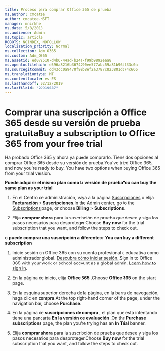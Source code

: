 ```yaml
---
title: Proceso para comprar Office 365 de prueba
ms.author: cmcatee
author: cmcatee-MSFT
manager: mnirkhe
ms.date: 5/8/2018
ms.audience: Admin
ms.topic: article
ROBOTS: NOINDEX, NOFOLLOW
localization_priority: Normal
ms.collection: Adm_O365
ms.custom: Adm_O365
ms.assetid: ed072510-d4b6-44ad-b24a-f99b9892eaa8
ms.openlocfilehash: e596a8216b3674290ee577abc59a81b964f33c0a
ms.sourcegitcommit: dd43cc0a9470f98b8ef2a3787c823801d674c666
ms.translationtype: MT
ms.contentlocale: es-ES
ms.lasthandoff: 02/12/2019
ms.locfileid: "29919637"
---
```

# <a name="buy-a-subscription-to-office-365-from-your-free-trial"></a><span data-ttu-id="8b934-102">Comprar una suscripción a Office 365 desde su versión de prueba gratuita</span><span class="sxs-lookup"><span data-stu-id="8b934-102">Buy a subscription to Office 365 from your free trial</span></span>

<span data-ttu-id="8b934-p101">Ha probado Office 365 y ahora ya puede comprarlo. Tiene dos opciones al comprar Office 365 desde su versión de prueba.</span><span class="sxs-lookup"><span data-stu-id="8b934-p101">You've tried Office 365, and now you're ready to buy. You have two options when buying Office 365 from your trial version.</span></span>
  
 <span data-ttu-id="8b934-105">**Puede adquirir el mismo plan como la versión de prueba**</span><span class="sxs-lookup"><span data-stu-id="8b934-105">**You can buy the same plan as your trial**</span></span>
  
1. <span data-ttu-id="8b934-106">En el Centro de administración, vaya a la página [Suscripciones](https://go.microsoft.com/fwlink/p/?linkid=842054) o elija **Facturación** \> **Suscripciones**.</span><span class="sxs-lookup"><span data-stu-id="8b934-106">In the Admin center, go to the [Subscriptions](https://go.microsoft.com/fwlink/p/?linkid=842054) page, or choose **Billing** \> **Subscriptions**.</span></span>
    
2. <span data-ttu-id="8b934-107">Elija **comprar ahora** para la suscripción de prueba que desee y siga los pasos necesarios para desproteger.</span><span class="sxs-lookup"><span data-stu-id="8b934-107">Choose **Buy now** for the trial subscription that you want, and follow the steps to check out.</span></span> 
    
<span data-ttu-id="8b934-108">o **puede comprar una suscripción a diferente**</span><span class="sxs-lookup"><span data-stu-id="8b934-108">or **You can buy a different subscription**</span></span>
  
1. <span data-ttu-id="8b934-109">Inicie sesión en Office 365 con su cuenta profesional o educativa como administrador global. [Descubra cómo iniciar sesión.](https://support.office.com/article/e9eb7d51-5430-4929-91ab-6157c5a050b4).</span><span class="sxs-lookup"><span data-stu-id="8b934-109">Sign in to Office 365 with your work or school account as a global admin. [Learn how to sign in](https://support.office.com/article/e9eb7d51-5430-4929-91ab-6157c5a050b4).</span></span>
    
2. <span data-ttu-id="8b934-110">En la página de inicio, elija **Office 365** .</span><span class="sxs-lookup"><span data-stu-id="8b934-110">Choose **Office 365** on the start page.</span></span> 
    
3. <span data-ttu-id="8b934-111">En la esquina superior derecha de la página, en la barra de navegación, haga clic en **compra**.</span><span class="sxs-lookup"><span data-stu-id="8b934-111">At the top right-hand corner of the page, under the navigation bar, choose **Purchase**.</span></span>
    
4. <span data-ttu-id="8b934-112">En la página de **suscripciones de compra** , el plan que está intentando tiene una pancarta **En la versión de evaluación** .</span><span class="sxs-lookup"><span data-stu-id="8b934-112">On the **Purchase subscriptions** page, the plan you're trying has an **In Trial** banner.</span></span> 
    
5. <span data-ttu-id="8b934-113">Elija **comprar ahora** para la suscripción de prueba que desee y siga los pasos necesarios para desproteger.</span><span class="sxs-lookup"><span data-stu-id="8b934-113">Choose **Buy now** for the trial subscription that you want, and follow the steps to check out.</span></span> 
    

